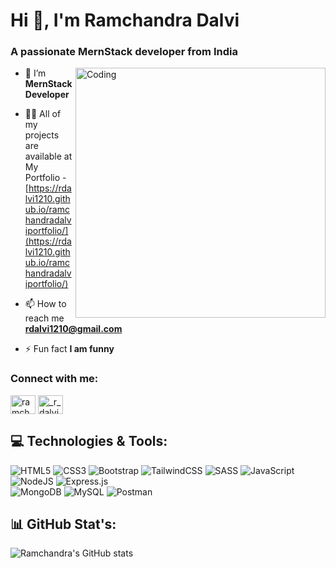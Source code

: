 <h1>Hi 👋, I'm Ramchandra Dalvi</h1>
<h3>A passionate MernStack developer from India</h3>
<img align="right" alt="Coding" width="400" src="https://www.simontechway.com/wp-content/uploads/2020/04/dev-gif.gif"/>

- 🌱 I’m **MernStack Developer**

- 👨‍💻 All of my projects are available at My Portfolio -  [https://rdalvi1210.github.io/ramchandradalviportfolio/](https://rdalvi1210.github.io/ramchandradalviportfolio/)

- 📫 How to reach me **rdalvi1210@gmail.com**

- ⚡ Fun fact **I am funny**

<h3 align="left">Connect with me:</h3>
<p align="left">
<a href="https://www.linkedin.com/in/ramchandra-dalvi-002a5b363/" target="blank"><img align="center" src="https://raw.githubusercontent.com/rahuldkjain/github-profile-readme-generator/master/src/images/icons/Social/linked-in-alt.svg" alt="ramchandra-dalvi" height="30" width="40" /></a>
<a href="https://instagram.com/_r_dalvi_1210" target="blank"><img align="center" src="https://raw.githubusercontent.com/rahuldkjain/github-profile-readme-generator/master/src/images/icons/Social/instagram.svg" alt="_r_dalvi_1210" height="30" width="40" /></a>
</p>


## 💻 Technologies & Tools:
![HTML5](https://img.shields.io/badge/html5-%23E34F26.svg?style=for-the-badge&logo=html5&logoColor=white) 
![CSS3](https://img.shields.io/badge/css3-%231572B6.svg?style=for-the-badge&logo=css3&logoColor=white) 
![Bootstrap](https://img.shields.io/badge/bootstrap-%238511FA.svg?style=for-the-badge&logo=bootstrap&logoColor=white) 
![TailwindCSS](https://img.shields.io/badge/tailwindcss-%2338B2AC.svg?style=for-the-badge&logo=tailwind-css&logoColor=white) 
![SASS](https://img.shields.io/badge/SASS-hotpink.svg?style=for-the-badge&logo=SASS&logoColor=white) 
![JavaScript](https://img.shields.io/badge/javascript-%23323330.svg?style=for-the-badge&logo=javascript&logoColor=%23F7DF1E) 
![NodeJS](https://img.shields.io/badge/node.js-6DA55F?style=for-the-badge&logo=node.js&logoColor=white) 
![Express.js](https://img.shields.io/badge/express.js-%23404d59.svg?style=for-the-badge&logo=express&logoColor=%2361DAFB)    
![MongoDB](https://img.shields.io/badge/MongoDB-%234ea94b.svg?style=for-the-badge&logo=mongodb&logoColor=white) 
![MySQL](https://img.shields.io/badge/mysql-4479A1.svg?style=for-the-badge&logo=mysql&logoColor=white) 
![Postman](https://img.shields.io/badge/Postman-FF6C37?style=for-the-badge&logo=postman&logoColor=white) 

## 📊 GitHub Stat's:
![Ramchandra's GitHub stats](https://github-readme-stats.vercel.app/api?username=rdalvi1210&show_icons=true&theme=midnight-voilet)


<!-- Proudly created with GPRM ( https://gprm.itsvg.in ) -->
